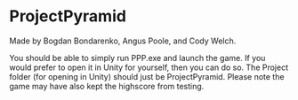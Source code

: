 # ProjectPyramid
Made by Bogdan Bondarenko, Angus Poole, and Cody Welch.

You should be able to simply run PPP.exe and launch the game. If you would prefer to open it in Unity for yourself, then you can do so.
The Project folder (for opening in Unity) should just be ProjectPyramid.
Please note the game may have also kept the highscore from testing.
